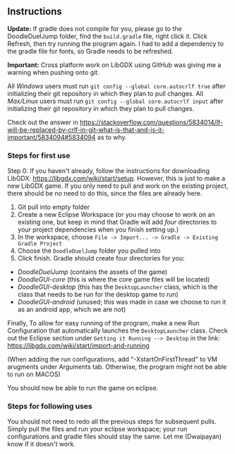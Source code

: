## Instructions

**Update:** If gradle does not compile for you, please go to the DoodleDuelJump folder, find the `build.gradle` file, right click it. Click Refresh, then try running the program again. I had to add a dependency to the gradle file for fonts, so Gradle needs to be refreshed.

**Important:** Cross platform work on LibGDX using GitHub was giving me a warning when pushing onto git. 

All _Windows_ users must run `git config --global core.autocrlf true` after initializing their git repository in which they plan to pull changes.
All _Max/Linux_ users must run `git config --global core.autocrlf input` after initializing their git repository in which they plan to pull changes.

Check out the answer in https://stackoverflow.com/questions/5834014/lf-will-be-replaced-by-crlf-in-git-what-is-that-and-is-it-important/5834094#5834094 as to why.

### Steps for first use

Step 0: If you haven't already, follow the instructions for downloading LibGDX: https://libgdx.com/wiki/start/setup. However, this is just to make a new LibGDX game. If you only need to pull and work on the existing project, there should be no need to do this, since the files are already here.

1. Git pull into empty folder
2. Create a new Eclipse Workspace (or you may choose to work on an existing one, but keep in mind that Gradle will add _four_ directories to your project dependencies when you finish setting up.)
3. In the workspace, choose `File -> Import... -> Gradle -> Existing Gradle Project`
4. Choose the `DoodleDuelJump` folder you pulled into
5. Click finish. Gradle should create four directories for you:

* _DoodleDuelJump_ (contains the assets of the game)
* _DoodleGUI-core_ (this is where the core game files will be located)
* _DoodleGUI-desktop_ (this has the `DesktopLauncher` class, which is the class that needs to be run for the desktop game to run)
* _DoodleGUI-android_ (unused; this was made in case we choose to run it as an android app, which we are not)

Finally, To allow for easy running of the program, make a new Run Configuration that automatically launches the `DesktopLauncher` class. Check out the Eclipse section under `Getting it Running --> Desktop` in the link: https://libgdx.com/wiki/start/import-and-running

(When adding the run configurations, add "-XstartOnFirstThread" to VM arugments under Arguments tab. Otherwise, the program might not be able to run on MACOS)

You should now be able to run the game on eclipse.

### Steps for following uses

You should not need to redo all the previous steps for subsequent pulls. Simply pull the files and run your eclipse workspace; your run configurations and gradle files should stay the same. Let me (Dwaipayan) know if it doesn't work.
